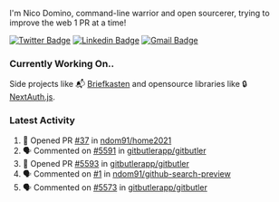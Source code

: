 
I'm Nico Domino, command-line warrior and open sourcerer, trying to improve the web 1 PR at a time!

[![Twitter Badge](https://img.shields.io/badge/-@ndom91-1ca0f1?style=flat-square&labelColor=1ca0f1&logo=twitter&logoColor=white&link=https://twitter.com/ndom91)](https://twitter.com/ndom91) [![Linkedin Badge](https://img.shields.io/badge/-ndom91-blue?style=flat-square&logo=Linkedin&logoColor=white&link=https://www.linkedin.com/in/ndom91/)](https://www.linkedin.com/in/ndom91/) [![Gmail Badge](https://img.shields.io/badge/-yo@ndo.dev-c14438?style=flat-square&logo=mail.ru&logoColor=white&link=mailto:yo@ndo.dev)](mailto:yo@ndo.dev)

### Currently Working On..

Side projects like 📬 [Briefkasten](https://briefkastenhq.com) and opensource libraries like 🔒 [NextAuth.js](https://github.com/nextauthjs/next-auth).

<!--START_SECTION_PROFILE_VIEWS:readme-info-->
<!--END_SECTION_PROFILE_VIEWS:readme-info-->

<!--START_SECTION_DAILY_COMMIT:readme-info-->
<!--END_SECTION_DAILY_COMMIT:readme-info-->

<!--START_SECTION_WEEKLY_COMMIT:readme-info-->
<!--END_SECTION_WEEKLY_COMMIT:readme-info-->

### Latest Activity

<!--START_SECTION:activity-->
1. 💪 Opened PR [#37](https://github.com/ndom91/home2021/pull/37) in [ndom91/home2021](https://github.com/ndom91/home2021)
2. 🗣 Commented on [#5591](https://github.com/gitbutlerapp/gitbutler/pull/5591#issuecomment-2485170890) in [gitbutlerapp/gitbutler](https://github.com/gitbutlerapp/gitbutler)
3. 💪 Opened PR [#5593](https://github.com/gitbutlerapp/gitbutler/pull/5593) in [gitbutlerapp/gitbutler](https://github.com/gitbutlerapp/gitbutler)
4. 🗣 Commented on [#1](https://github.com/ndom91/github-search-preview/issues/1#issuecomment-2483907705) in [ndom91/github-search-preview](https://github.com/ndom91/github-search-preview)
5. 🗣 Commented on [#5573](https://github.com/gitbutlerapp/gitbutler/pull/5573#issuecomment-2483853303) in [gitbutlerapp/gitbutler](https://github.com/gitbutlerapp/gitbutler)
<!--END_SECTION:activity-->
